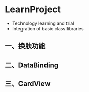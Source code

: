 # LearnProject
- Technology learning and trial
- Integration of basic class libraries

## 一、换肤功能

## 二、DataBinding

## 三、CardView